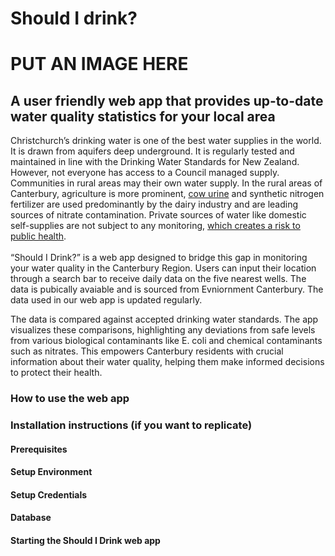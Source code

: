 # Should I drink?
# PUT AN IMAGE HERE

## A user friendly web app that provides up-to-date water quality statistics for your local area

Christchurch’s drinking water is one of the best water supplies in the world. It is drawn from aquifers deep underground. It is regularly tested and maintained in line with the Drinking Water Standards for New Zealand. However, not everyone has access to a Council managed supply. Communities in rural areas may their own water supply. In the rural areas of Canterbury, agriculture is more prominent, [cow urine](https://www.phcc.org.nz/briefing/nitrate-contamination-drinking-water-and-adverse-birth-outcomes-emerging-evidence) and synthetic nitrogen fertilizer are used predominantly by the dairy industry and are leading sources of nitrate contamination. Private sources of water like domestic self-supplies are not subject to any monitoring, [which creates a risk to public health](https://environment.govt.nz/assets/publications/Freshwater/risks-associated-with-nitrates-in-drinking-water.pdf). \
\
“Should I Drink?” is a web app designed to bridge this gap in monitoring your water quality in the Canterbury Region. Users can input their location through a search bar to receive daily data on the five nearest wells. The data is pubically avaiable and is sourced from Evniornment Canterbury. The data used in our web app is updated regularly. 

The data is compared against accepted drinking water standards. The app visualizes these comparisons, highlighting any deviations from safe levels from various biological contaminants like E. coli and chemical contaminants such as nitrates. This empowers Canterbury residents with crucial information about their water quality, helping them make informed decisions to protect their health.

### How to use the web app

### Installation instructions (if you want to replicate)
#### Prerequisites
#### Setup Environment
#### Setup Credentials
#### Database
#### Starting the Should I Drink web app


